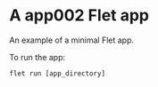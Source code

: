 # A app002 Flet app

An example of a minimal Flet app.

To run the app:

```
flet run [app_directory]
```